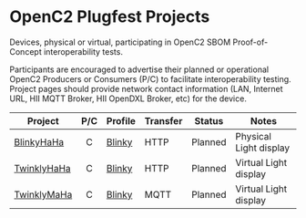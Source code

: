 # OpenC2 Plugfest Projects

Devices, physical or virtual, participating in OpenC2 SBOM Proof-of-Concept interoperability tests.

Participants are encouraged to advertise their planned or operational OpenC2 Producers or Consumers (P/C) to facilitate interoperability testing.
Project pages should provide network contact information (LAN, Internet URL, HII MQTT Broker, HII OpenDXL Broker, etc)
for the device.

| Project |  P/C  | Profile | Transfer | Status | Notes |
| ------- | :---: | ------- | -------- | ------ | ----- |
| [BlinkyHaHa](https://github.com/sparrell/BlinkyHaHa) | C | [Blinky](https://github.com/oasis-tcs/openc2-usecases/tree/master/SBOM-PoC/Schemas/blinky.jidl) | HTTP | Planned | Physical Light display |
| [TwinklyHaHa](https://github.com/sparrell/TwinklyHaHa) | C | [Blinky](https://github.com/oasis-tcs/openc2-usecases/tree/master/SBOM-PoC/Schemas/blinky.jidl) | HTTP | Planned | Virtual Light display |
| [TwinklyMaHa](https://github.com/sparrell/TwinklyMaHa) | C | [Blinky](https://github.com/oasis-tcs/openc2-usecases/tree/master/SBOM-PoC/Schemas/blinky.jidl) | MQTT | Planned | Virtual Light display | 